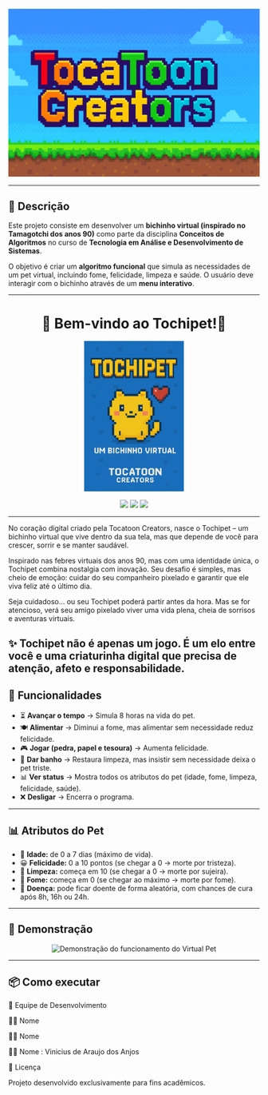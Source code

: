 <!-- Banner -->
<p align="center">
  <img src="assets/Banner.png" alt="Banner" width="800"/>
</p>

---
## 📖 Descrição
Este projeto consiste em desenvolver um **bichinho virtual (inspirado no Tamagotchi dos anos 90)** como parte da disciplina **Conceitos de Algoritmos** no curso de **Tecnologia em Análise e Desenvolvimento de Sistemas**.

O objetivo é criar um **algoritmo funcional** que simula as necessidades de um pet virtual, incluindo fome, felicidade, limpeza e saúde. O usuário deve interagir com o bichinho através de um **menu interativo**.

---

<h1 align="center"> 🐾 Bem-vindo ao Tochipet!🐾 </h1>
<p align="center">
<img src="assets/TochiPet.png" alt="TochiPet" width="200"/>
</p>

<p align="center">
  <img src="https://img.shields.io/badge/status-Em%20desenvolvimento-yellow?style=for-the-badge"/>
  <img src="https://img.shields.io/badge/versão-1.0-blue?style=for-the-badge"/>
  <img src="https://img.shields.io/badge/licença-Acadêmica-green?style=for-the-badge"/>
</p>

---
No coração digital criado pela Tocatoon Creators, nasce o Tochipet – um bichinho virtual que vive dentro da sua tela, mas que depende de você para crescer, sorrir e se manter saudável.

Inspirado nas febres virtuais dos anos 90, mas com uma identidade única, o Tochipet combina nostalgia com inovação. Seu desafio é simples, mas cheio de emoção: cuidar do seu companheiro pixelado e garantir que ele viva feliz até o último dia.

Seja cuidadoso… ou seu Tochipet poderá partir antes da hora.
Mas se for atencioso, verá seu amigo pixelado viver uma vida plena, cheia de sorrisos e aventuras virtuais.

✨ Tochipet não é apenas um jogo. É um elo entre você e uma criaturinha digital que precisa de atenção, afeto e responsabilidade.
---

## 🧩 Funcionalidades
- ⏳ **Avançar o tempo** → Simula 8 horas na vida do pet.  
- 🍽️ **Alimentar** → Diminui a fome, mas alimentar sem necessidade reduz felicidade.  
- 🎮 **Jogar (pedra, papel e tesoura)** → Aumenta felicidade.  
- 🚿 **Dar banho** → Restaura limpeza, mas insistir sem necessidade deixa o pet triste.  
- 📊 **Ver status** → Mostra todos os atributos do pet (idade, fome, limpeza, felicidade, saúde).  
- ❌ **Desligar** → Encerra o programa.  

---

## 📊 Atributos do Pet
- 🍼 **Idade:** de 0 a 7 dias (máximo de vida).  
- 😀 **Felicidade:** 0 a 10 pontos (se chegar a 0 → morte por tristeza).  
- 🧼 **Limpeza:** começa em 10 (se chegar a 0 → morte por sujeira).  
- 🍔 **Fome:** começa em 0 (se chegar ao máximo → morte por fome).  
- 🤒 **Doença:** pode ficar doente de forma aleatória, com chances de cura após 8h, 16h ou 24h.  

---

## 🎥 Demonstração
<p align="center">
  <img src="assets/demo.gif" alt="Demonstração do funcionamento do Virtual Pet" width="600"/>
</p>

---

## 📦 Como executar

👥 Equipe de Desenvolvimento

👩‍💻 Nome 

👨‍💻 Nome 

👩‍💻 Nome : Vinicius de Araujo dos Anjos

📜 Licença

Projeto desenvolvido exclusivamente para fins acadêmicos.

